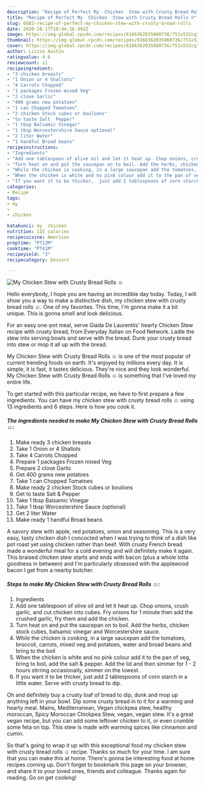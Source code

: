 ```yaml
---
description: "Recipe of Perfect My  Chicken  Stew with Crusty Bread Rolls ☺"
title: "Recipe of Perfect My  Chicken  Stew with Crusty Bread Rolls ☺"
slug: 6682-recipe-of-perfect-my-chicken-stew-with-crusty-bread-rolls
date: 2020-10-17T18:44:16.992Z
image: https://img-global.cpcdn.com/recipes/6166362035060736/751x532cq70/my-chicken-stew-with-crusty-bread-rolls-☺-recipe-main-photo.jpg
thumbnail: https://img-global.cpcdn.com/recipes/6166362035060736/751x532cq70/my-chicken-stew-with-crusty-bread-rolls-☺-recipe-main-photo.jpg
cover: https://img-global.cpcdn.com/recipes/6166362035060736/751x532cq70/my-chicken-stew-with-crusty-bread-rolls-☺-recipe-main-photo.jpg
author: Lizzie Austin
ratingvalue: 4.8
reviewcount: 11
recipeingredient:
- "3 chicken breasts"
- "1 Onion or 4 Shallots"
- "4 Carrots Chopped"
- "1 packages Frozen mixed Veg"
- "2 clove Garlic"
- "400 grams new potatoes"
- "1 can Chopped Tomatoes"
- "2 chicken Stock cubes or boulions"
- "to taste Salt  Pepper"
- "1 tbsp Balsamic Vinegar"
- "1 tbsp Worcestershire Sauce optional"
- "2 liter Water"
- "1 handful Broad beans"
recipeinstructions:
- "Ingredients"
- "Add one tablespoon of olive oil and let it heat up. Chop onions, crush garlic, and cut chicken into cubes. Fry onions for 1 minute then add the crushed garlic, fry them and add the chicken."
- "Turn heat on and put the saucepan on to boil. Add the herbs, chicken stock cubes, balsamic vinegar and Worcestershire sauce."
- "While the chicken is cooking, in a large saucepan add the tomatoes, broccoli, carrots, mixed veg and potatoes, water and broad beans and bring to the boil"
- "When the chicken is white and no pink colour add it to the pan of veg, bring to boil, add the salt &amp; pepper. Add the lid and then simmer for 1 - 2 hours stirring occasionally, simmer on the lowest."
- "If you want it to be thicker,  just add 2 tablespoons of corn starch in a little water. Serve with crusty bread to dip."
categories:
- Recipe
tags:
- my
- 
- chicken

katakunci: my  chicken 
nutrition: 115 calories
recipecuisine: American
preptime: "PT13M"
cooktime: "PT41M"
recipeyield: "3"
recipecategory: Dessert

---
```



![My  Chicken  Stew with Crusty Bread Rolls ☺](https://img-global.cpcdn.com/recipes/6166362035060736/751x532cq70/my-chicken-stew-with-crusty-bread-rolls-☺-recipe-main-photo.jpg)

Hello everybody, I hope you are having an incredible day today. Today, I will show you a way to make a distinctive dish, my  chicken  stew with crusty bread rolls ☺. One of my favorites. This time, I'm gonna make it a bit unique. This is gonna smell and look delicious.

For an easy one-pot meal, serve Giada De Laurentiis&#39; hearty Chicken Stew recipe with crusty bread, from Everyday Italian on Food Network. Ladle the stew into serving bowls and serve with the bread. Dunk your crusty bread into stew or mop it all up with the bread.

My  Chicken  Stew with Crusty Bread Rolls ☺ is one of the most popular of current trending foods on earth. It's enjoyed by millions every day. It is simple, it is fast, it tastes delicious. They're nice and they look wonderful. My  Chicken  Stew with Crusty Bread Rolls ☺ is something that I've loved my entire life.


To get started with this particular recipe, we have to first prepare a few ingredients. You can have my  chicken  stew with crusty bread rolls ☺ using 13 ingredients and 6 steps. Here is how you cook it.

<!--inarticleads1-->

##### The ingredients needed to make My  Chicken  Stew with Crusty Bread Rolls ☺:

1. Make ready 3 chicken breasts
1. Take 1 Onion or 4 Shallots
1. Take 4 Carrots Chopped
1. Prepare 1 packages Frozen mixed Veg
1. Prepare 2 clove Garlic
1. Get 400 grams new potatoes
1. Take 1 can Chopped Tomatoes
1. Make ready 2 chicken Stock cubes or boulions
1. Get to taste Salt &amp; Pepper
1. Take 1 tbsp Balsamic Vinegar
1. Take 1 tbsp Worcestershire Sauce (optional)
1. Get 2 liter Water
1. Make ready 1 handful Broad beans


A savory stew with apple, red potatoes, onion and seasoning. This is a very easy, tasty chicken dish I concocted when I was trying to think of a dish like pot roast yet using chicken rather than beef. With crusty French bread made a wonderful meal for a cold evening and will definitely make it again. This braised chicken stew starts and ends with bacon (plus a whole lotta goodness in between) and I&#39;m particularly obsessed with the applewood bacon I get from a nearby butcher. 

<!--inarticleads2-->

##### Steps to make My  Chicken  Stew with Crusty Bread Rolls ☺:

1. Ingredients
1. Add one tablespoon of olive oil and let it heat up. Chop onions, crush garlic, and cut chicken into cubes. Fry onions for 1 minute then add the crushed garlic, fry them and add the chicken.
1. Turn heat on and put the saucepan on to boil. Add the herbs, chicken stock cubes, balsamic vinegar and Worcestershire sauce.
1. While the chicken is cooking, in a large saucepan add the tomatoes, broccoli, carrots, mixed veg and potatoes, water and broad beans and bring to the boil
1. When the chicken is white and no pink colour add it to the pan of veg, bring to boil, add the salt &amp; pepper. Add the lid and then simmer for 1 - 2 hours stirring occasionally, simmer on the lowest.
1. If you want it to be thicker,  just add 2 tablespoons of corn starch in a little water. Serve with crusty bread to dip.


Oh and definitely buy a crusty loaf of bread to dip, dunk and mop up anything left in your bowl. Dip some crusty bread in to it for a warming and hearty meal. Mains, Mediterranean, Vegan chickpea stew, healthy moroccan, Spicy Moroccan Chickpea Stew, vegan, vegan stew. It&#39;s a great vegan recipe, but you can add some leftover chicken to it, or even crumble some feta on top. This stew is made with warming spices like cinnamon and cumin. 

So that's going to wrap it up with this exceptional food my  chicken  stew with crusty bread rolls ☺ recipe. Thanks so much for your time. I am sure that you can make this at home. There's gonna be interesting food at home recipes coming up. Don't forget to bookmark this page on your browser, and share it to your loved ones, friends and colleague. Thanks again for reading. Go on get cooking!
